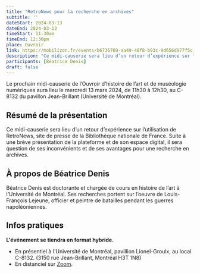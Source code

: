```yaml
---
title: "RetroNews pour la recherche en archives"
subtitle: ''
dateStart: 2024-03-13
dateEnd: 2024-03-13
timeStart: 11:30am
timeEnd: 12:30pm
place: Ouvroir
link: https://mobilizon.fr/events/b6736769-aa49-48f8-b93c-9d656d977f5c
description: "Ce midi-causerie sera lieu d’un retour d’expérience sur l’utilisation de RetroNews, site de presse de la Bibliothèque nationale de France. Suite à une brève présentation de la plateforme et de son espace digital, il sera question de ses inconvénients et de ses avantages pour une recherche en archives. "
participants: [Béatrice Denis]
draft: false
---
```


Le prochain midi-causerie de l’Ouvroir d’histoire de l’art et de muséologie numériques aura lieu le mercredi 13 mars 2024, de 11h30 à 12h30, au C-8132 du pavillon Jean-Brillant (Université de Montréal).

## Résumé de la présentation

Ce midi-causerie sera lieu d’un retour d’expérience sur l’utilisation de RetroNews, site de presse de la Bibliothèque nationale de France. Suite à une brève présentation de la plateforme et de son espace digital, il sera question de ses inconvénients et de ses avantages pour une recherche en archives. 

## À propos de Béatrice Denis

Béatrice Denis est doctorante et chargée de cours en histoire de l’art à l’Université de Montréal. Ses recherches portent sur l’oeuvre de Louis-François Lejeune, officier et peintre de batailles pendant les guerres napoléoniennes. 


## Infos pratiques

**L'événement se tiendra en format hybride.**

- En présentiel à l'Université de Montréal, pavillion Lionel-Groulx, au local C-8132. (3150 rue Jean-Brillant, Montréal H3T 1N8)
- En distanciel sur [Zoom](https://umontreal.zoom.us/j/82480661654?pwd=cUlzb09hZ3lkd2UvcmpPbTdmQkZBQT09).
